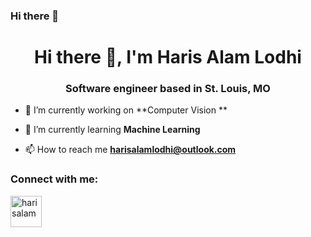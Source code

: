 ### Hi there 👋
<h1 align="center">Hi there 👋, I'm Haris Alam Lodhi</h1>
<h3 align="center">Software engineer based in St. Louis, MO</h3>

- 🔭 I’m currently working on **Computer Vision **

- 🌱 I’m currently learning **Machine Learning**

- 📫 How to reach me **harisalamlodhi@outlook.com**

<h3 align="left">Connect with me:</h3>
<p align="left">
<a href="https://www.linkedin.com/in/harisalamlodhi" target="blank"><img align="center" src="https://upload.wikimedia.org/wikipedia/commons/c/ca/LinkedIn_logo_initials.png" alt="harisalam" height="50" width="50" /></a>
</p>
